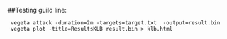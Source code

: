##Testing guild line:

```console
 vegeta attack -duration=2m -targets=target.txt  -output=result.bin  
 vegeta plot -title=ResultsKLB result.bin > klb.html  
```